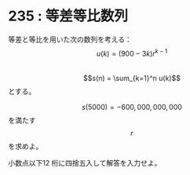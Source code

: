 # 235 : 等差等比数列

等差と等比を用いた次の数列を考える：$$u(k) = (900-3k)r^{k-1}$$  
$$s(n) = \sum_{k=1}^n u(k)$$とする。

$$s(5000) = -600,000,000,000$$を満たす$$r$$を求めよ。

小数点以下12 桁に四捨五入して解答を入力せよ。

